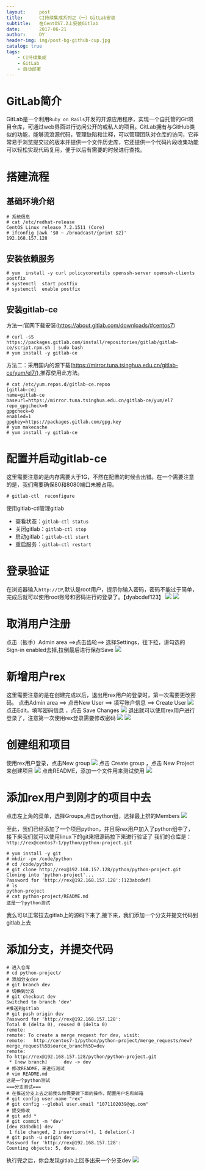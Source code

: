 ```yaml
---
layout:     post
title:      CI持续集成系列之（一）GitLab安装
subtitle:   在CentOS7.2上安装Gitlab
date:       2017-06-21
author:     DY
header-img: img/post-bg-github-cup.jpg
catalog: true
tags:
    - CI持续集成
    - GitLab
    - 自动部署
---
```


# GitLab简介
GitLab是一个利用`Ruby on Rails`开发的开源应用程序，实现一个自托管的Git项目仓库，可通过web界面进行访问公开的或私人的项目。GitLab拥有与GitHub类似的功能，能够流浪源代码，管理缺陷和注释，可以管理团队对仓库的访问，它非常易于浏览提交过的版本并提供一个文件历史库，它还提供一个代码片段收集功能可以轻松实现代码复用，便于以后有需要的时候进行查找。

# 搭建流程
## 基础环境介绍

```
# 系统信息
# cat /etc/redhat-release 
CentOS Linux release 7.2.1511 (Core)
# ifconfig |awk '$0 ~ /broadcast/{print $2}'
192.168.157.128
```
## 安装依赖服务
```
# yum  install -y curl policycoreutils openssh-server openssh-clients  postfix
# systemctl  start postfix
# systemctl  enable postfix
```
## 安装gitlab-ce
方法一:官网下载安装(https://about.gitlab.com/downloads/#centos7)
```
# curl -sS https://packages.gitlab.com/install/repositories/gitlab/gitlab-ce/script.rpm.sh | sudo bash
# yum install -y gitlab-ce
```
方法二：采用国内的源下载(https://mirror.tuna.tsinghua.edu.cn/gitlab-ce/yum/el7/),推荐使用此方法。
```
# cat /etc/yum.repos.d/gitlab-ce.repoo
[gitlab-ce]
name=gitlab-ce
baseurl=https://mirror.tuna.tsinghua.edu.cn/gitlab-ce/yum/el7
repo_gpgcheck=0
gpgcheck=0
enabled=1
gpgkey=https://packages.gitlab.com/gpg.key
# yum makecache
# yum install -y gitlab-ce
```
# 配置并启动gitlab-ce
这里需要注意的是内存需要大于1G，不然在配置的时候会出错。在一个需要注意的是，我们需要确保80和8080端口未被占用。
```
# gitlab-ctl  reconfigure
```
使用gitlab-ctl管理gitlab
- 查看状态：`gitlab-ctl status`
- 关闭gitlab：`gitlab-ctl stop`
- 启动gitlab：`gitlab-ctl start`
- 重启服务：`gitlab-ctl restart`
# 登录验证
在浏览器输入`http://IP`,默认是root用户，提示你输入密码，密码不能过于简单，完成后就可以使用root账号和密码进行的登录了。【dyabcdef123】
![](http://upload-images.jianshu.io/upload_images/3149961-ed9990a76ae5c8b8.png?imageMogr2/auto-orient/strip%7CimageView2/2/w/1240)
![](http://upload-images.jianshu.io/upload_images/3149961-bf06bbc1ecd32018.png?imageMogr2/auto-orient/strip%7CimageView2/2/w/1240)
# 取消用户注册
点击（扳手）Admin area ==>点击齿轮==> 选择Settings，往下拉，讲勾选的Sign-in enabled去掉,拉倒最后进行保存Save
![](http://upload-images.jianshu.io/upload_images/3149961-6e8f28aa60ba2d97.png?imageMogr2/auto-orient/strip%7CimageView2/2/w/1240)
# 新增用户rex
这里需要注意的是在创建完成以后，退出用rex用户的登录时，第一次需要更改密码。
点击Admin area ==> 点击New User ==> 填写账户信息 ==> Create User
![](http://upload-images.jianshu.io/upload_images/3149961-fa245bd36896e7ab.png?imageMogr2/auto-orient/strip%7CimageView2/2/w/1240)
点击Edit，填写密码信息 ，点击 Save Changes
![](http://upload-images.jianshu.io/upload_images/3149961-c9dc5ef93aeed159.png?imageMogr2/auto-orient/strip%7CimageView2/2/w/1240)
退出就可以使用rex用户进行登录了，注意第一次使用rex登录需要修改密码
![](http://upload-images.jianshu.io/upload_images/3149961-96041de0c500abc5.png?imageMogr2/auto-orient/strip%7CimageView2/2/w/1240)
![](http://upload-images.jianshu.io/upload_images/3149961-077260ebc245fe38.png?imageMogr2/auto-orient/strip%7CimageView2/2/w/1240)

# 创建组和项目
使用rex用户登录，点击New group
![](http://upload-images.jianshu.io/upload_images/3149961-cac2ff1fe7d3d41c.png?imageMogr2/auto-orient/strip%7CimageView2/2/w/1240)
点击 Create group ，点击 New Project来创建项目
![](http://upload-images.jianshu.io/upload_images/3149961-93ddc57a5657bb4d.png?imageMogr2/auto-orient/strip%7CimageView2/2/w/1240)
点击README，添加一个文件用来测试使用
![](http://upload-images.jianshu.io/upload_images/3149961-962a3c728a4d402b.png?imageMogr2/auto-orient/strip%7CimageView2/2/w/1240)
# 添加rex用户到刚才的项目中去
点击左上角的菜单，选择Groups,点击python组，选择最上排的Members
![](http://upload-images.jianshu.io/upload_images/3149961-fde520f7e3a07e5d.png?imageMogr2/auto-orient/strip%7CimageView2/2/w/1240)

至此，我们已经添加了一个项目python，并且将rex用户加入了python组中了，接下来我们就可以使用linux下的git来把源码拉下来进行验证了
我们的仓库是：`http://rex@centos7-1/python/python-project.git`
```
# yum install -y git
# mkdir -pv /code/python
# cd /code/python
# git clone http://rex@192.168.157.128/python/python-project.git
Cloning into 'python-project'...
Password for 'http://rex@192.168.157.128':[123abcdef] 
# ls 
python-project
# cat python-project/README.md 
这是一个python测试
```
我么可以正常拉去gitlab上的源码下来了,接下来，我们添加一个分支并提交代码到gitlab上去
# 添加分支，并提交代码
```
# 进入仓库
# cd python-project/
# 添加分支dev
# git branch dev
# 切换到分支
# git checkout dev
Switched to branch 'dev'
#推送到gitlab
# git push origin dev
Password for 'http://rex@192.168.157.128': 
Total 0 (delta 0), reused 0 (delta 0)
remote: 
remote: To create a merge request for dev, visit:
remote:   http://centos7-1/python/python-project/merge_requests/new?merge_request%5Bsource_branch%5D=dev
remote: 
To http://rex@192.168.157.128/python/python-project.git
 * [new branch]      dev -> dev
# 修改README，来进行测试
# vim README.md 
这是一个python测试
===分支测试===
# 在推送分支上去之前我么你需要做下面的操作，配置用户名和邮箱
# git config user.name "rex"
# git config --global user.email "1071102039@qq.com"
# 提交修改
# git add *
# git commit -m 'dev'
[dev 83dbdb1] dev
 1 file changed, 2 insertions(+), 1 deletion(-)
# git push -u origin dev
Password for 'http://rex@192.168.157.128': 
Counting objects: 5, done.
```
执行完之后，你会发现gitlab上回多出来一个分支dev
![](http://upload-images.jianshu.io/upload_images/3149961-fb6a3290422197d4.png?imageMogr2/auto-orient/strip%7CimageView2/2/w/1240)



